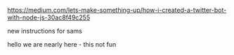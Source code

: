 https://medium.com/lets-make-something-up/how-i-created-a-twitter-bot-with-node-js-30ac8f49c255

new instructions for sams

hello we are nearly here - this not fun